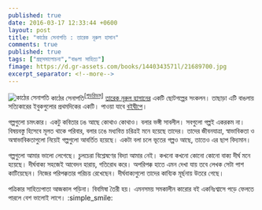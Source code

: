 ```yaml
---
published: true
date: 2016-03-17 12:33:44 +0600
layout: post
title: "কাঠের সেনাপতি : তারেক নূরুল হাসান"
comments: true
published: true
tags: ["গ্রন্থসমালোচনা","বাঙলা সাহিত্য"]
fimage: https://d.gr-assets.com/books/1440343571l/21689700.jpg
excerpt_separator: <!--more-->
---
```

![কাঠের সেনাপতি]({{page.fimage}}) কাঠের সেনাপতি<sup>[[গুডরিডস্](https://www.goodreads.com/book/show/25326355-kather-senapoti)]</sup> [তারেক নূরুল হাসানের](https://www.goodreads.com/author/show/8096769.Tareq_Nurul_Hasan) একটি ছোটগল্পের সংকলন। তাছাড়া এটি বাঙলায় সত্যিকারের ইবুকগুলোর প্রথমদিকের একটি। পাওয়া যাবে [বইদ্বীপে](http://www.boidweep.com/item/kathersenapoti.html)।

গল্পগুলো চমৎকার। একটু কবিতার ঢঙ আছে কোথাও কোথাও। বলার ভঙ্গী সাবলীল। সবগুলো গল্পই একরকম না। বিষয়বস্তু হিসেবে মূলত থাকে পরিবার, বলার ঢঙে মধ্যবিত্ত চরিত্রই মনে হয়েছে তাদের। তাদের জীবনযাত্রা, স্বাভাবিকতা ও অস্বাভাবিকতাগুলো নিয়েই গল্পগুলো আবর্তিত হয়েছে। একটা বলা চলে ভূতের গল্পও আছে, তাতেও এর ছাপ বিদ্যমান।
<!--more-->

গল্পগুলো আমার ভালো লেগেছে। চুলচেরা বিশ্লেষণের বিদ্যা আমার নেই। কখনো কখনো কোনো কোনো বাক্য দীর্ঘ মনে হয়েছে। দীর্ঘবাক্য সহজেই আবেদন হারায়, গতিরোধ করে। অপরিপক্ক হাতে এমন দেখা যায় তবে লেখক সেটা পাশ কাটিয়েছেন। নিজের পরিপক্কতার পরিচয় রেখেছেন। দীর্ঘবাক্যগুলো তাদের কাব্যিক মূর্ছনায় উতরে গেছে।

পত্রিকার সাহিত্যপাতা আজকাল পড়িনা। বিবমিষা তৈরী হয়। এমনসময় সমকালীন কারোর বই একনিঃশ্বাসে পড়ে ফেলতে পারলে বেশ ভালোই লাগে। :simple_smile:
